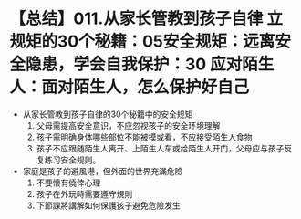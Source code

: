 # 【总结】011.从家长管教到孩子自律 立规矩的30个秘籍：05安全规矩：远离安全隐患，学会自我保护：30 应对陌生人：面对陌生人，怎么保护好自己

-   从家长管教到孩子自律的30个秘籍中的安全规矩
    1.  父母需提高安全意识，不应忽视孩子的安全环境理解
    2.  孩子需明确身体哪些部位不能被摸或看，不应接受陌生人食物
    3.  孩子不应跟随陌生人离开、上陌生人车或给陌生人开门，父母应与孩子反复练习安全规则。
-   家庭是孩子的避風港，但外面的世界充滿危險
    1.  不要懷有僥倖心理
    2.  孩子在外玩時需要遵守規則
    3.  下節課將講解如何保護孩子避免危險发生